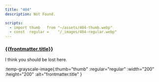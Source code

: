 ```yaml
---
title: "404"
description: Not Found.

scripts:
  - import thumb   from "~/assets/404-thumb.webp"
  - const  regular =    "/_images/404-regular.webp"
---
```


### [{{frontmatter.title}}](/)

I think you should be lost here.

:temp-grayscale-image{:thumb="thumb" :regular="regular" :width="200" :height="200" :alt="frontmatter.title" }